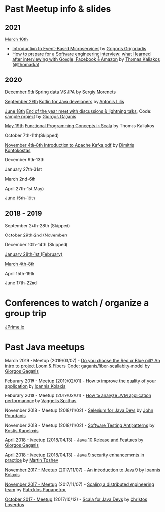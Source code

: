 # Past Meetup info & slides

## 2021
[March 18th](https://www.meetup.com/Thessaloniki-Not-Only-Java/events/276774142/)
 * [Introduction to Event-Based Microservices](https://www.slideshare.net/GrigorisGrigoriadis/introduction-to-event-based-microservices) by [Grigoris Grigoriadis](https://www.linkedin.com/in/grigorisgrigoriadis/)
 * [How to prepare for a Software engineering interview: what I learned after interviewing with Google, Facebook & Amazon](2021/How%20to%20prepare%20for%20a%20Software%20engineering%20interview.pdf) by [Thomas Kaliakos](https://www.linkedin.com/in/thomas-kaliakos-07499667/) ([@thomaska](https://github.com/thomaska))


## 2020
[December 9th](https://www.meetup.com/Thessaloniki-Not-Only-Java/events/274907994/) [Spring data VS JPA](2020/Spring.Data.VS.JPA.pdf) by [Sergiy Morenets](https://it-simulator.com/#/)

[September 29th](https://www.meetup.com/Thessaloniki-Not-Only-Java/events/273318322/) [Kotlin for Java developers](2020/Kotlin-ThessalonikiJava2020.pdf) by [Antonis Lilis](https://antonis.me/)

[June 18th](https://www.meetup.com/Thessaloniki-Not-Only-Java/events/271121029/) [End of the year meet with discussions & lightning talks](2020/JUnit_5.6_Features_and_Insights.pdf), Code: [sample project](2020/junit5-samples.tar.bz2) by [Giorgos Gaganis](https://giorgosgaganis.com) 

[May 19th](https://www.meetup.com/Thessaloniki-Not-Only-Java/events/270358412/) [Functional Programming Concepts in Scala](https://github.com/thomaska/fp-concepts-in-scala) by Thomas Kaliakos

October 7th-11th(Skipped)

[November
4th-8th ](https://www.meetup.com/Thessaloniki-Not-Only-Java/events/266053022/) [ Introduction to Apache Kafka.pdf](2019/files/Introduction_to_Apache_Kafka.pdf) by [Dimitris Kontokostas](http://kontokostas.com/)

December 9th-13th

January 27th-31st

March 2nd-6th

April 27th-1st(May)

June 15th-19th

## 2018 - 2019
September 24th-28th (Skipped)

[October 29th-2nd (November)](https://www.meetup.com/Thessaloniki-Java-Meetup-Group/events/255604553/)

December 10th-14th (Skipped)

[January 28th-1st (February)](https://www.meetup.com/Thessaloniki-Java-Meetup-Group/events/258036946/)

[March 4th-8th](https://www.meetup.com/Thessaloniki-Not-Only-Java/events/259192590/)

April 15th-19th

June 17th-22nd

# Conferences to watch / organize a group trip
[JPrime.io](http://jprime.io)


# Past Java meetups
March 2019 - Meetup (2019/03/07) - [Do you choose the Red or Blue pill? An intro to project Loom & Fibers](https://docs.google.com/presentation/d/1mliau_KeIAwatYAc24joWeN_3bhmGRbZPwfHY0-Csio/edit?usp=sharing), Code: [gaganis/fiber-scallabity-model](https://github.com/gaganis/fiber-scallabity-model) by [Giorgos Gaganis](https://giorgosgaganis.com) 

Feburary 2019 - Meetup (2019/02/01) - [How to improve the quality of your application](2019/files/Improve_Application_Quality.pdf) by [Ioannis Kolaxis](https://www.linkedin.com/in/ioannis-kolaxis/)

Feburary 2019 - Meetup (2019/02/01) - [How to analyze JVM application performannce](2019/files/JVM_performance.pdf) by [Vaggelis Spathas](https://www.linkedin.com/in/vaggelis-spathas-2380ab29/)

November 2018 - Meetup (2018/11/02) - [Selenium for Java Devs](2018/files/Selenium_for_Java_Developers.pdf) by [John Pourdanis](https://www.linkedin.com/in/jpourdanis/)

November 2018 - Meetup (2018/11/02) - [Software Testing Antipatterns](2018/files/Software_testing_anti-patterns.pdf) by [Kostis Kapelonis](https://www.linkedin.com/in/kkapelon/)

[April 2018 - Meetup](https://www.meetup.com/Thessaloniki-Java-Meetup-Group/events/249024414/) (2018/04/13) - [Java 10 Release and Features](https://docs.google.com/presentation/d/1EiEGnvHWz79fcS_JcyXAJnTMszALYXclyf4EvAvzwjQ/edit?usp=sharing) by [Giorgos Gaganis](https://giorgosgaganis.com)

[April 2018 - Meetup](https://www.meetup.com/Thessaloniki-Java-Meetup-Group/events/249024414/) (2018/04/13) - [Java 9 security enhancements in practice](2018/files/Java_9_security_enhancements_in_practice.pdf) by [Martin Toshev](http://martin-toshev.com)

[November 2017 - Meetup](https://www.meetup.com/Thessaloniki-Java-Meetup-Group/events/244412454) (2017/11/07) - [An introduction to Java 9](2017/files/JavaMeetupThessaloniki_Kolaxis_Ioannis_Java9.pdf) by [Ioannis Kolaxis](https://www.linkedin.com/in/ioannis-kolaxis)

[November 2017 - Meetup](https://www.meetup.com/Thessaloniki-Java-Meetup-Group/events/244412454) (2017/11/07) - [Scaling a distributed engineering team](2017/files/Scaling_a_distributed_engineering_team.pdf) by [Patroklos Papapetrou](https://github.com/ppapapetrou76)

[October 2017 - Meetup](https://www.meetup.com/preview/Thessaloniki-Java-Meetup-Group/events/243845654) (2017/10/12) - [Scala for Java Devs](2017/files/20171012-jvm-thessaloniki.pdf) by [Christos Loverdos](https://github.com/loverdos)

